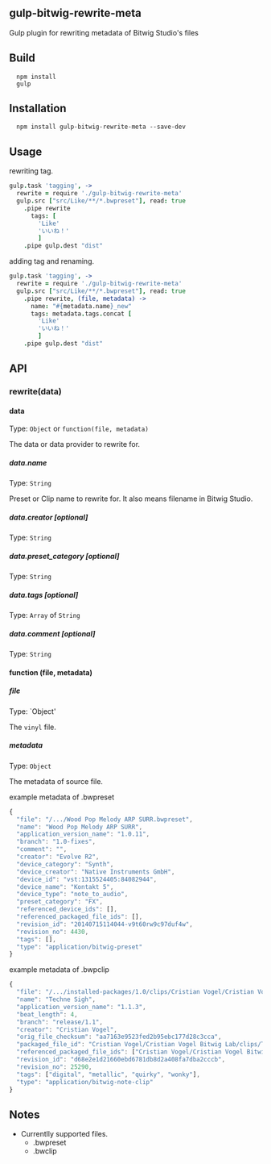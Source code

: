 ## gulp-bitwig-rewrite-meta

Gulp plugin for rewriting metadata of Bitwig Studio's files

## Build
```
  npm install
  gulp
```

## Installation
```
  npm install gulp-bitwig-rewrite-meta --save-dev
```

## Usage

rewriting tag.
```coffeescript
gulp.task 'tagging', ->
  rewrite = require './gulp-bitwig-rewrite-meta'
  gulp.src ["src/Like/**/*.bwpreset"], read: true
    .pipe rewrite
      tags: [
        'Like'
        'いいね！'
        ]
    .pipe gulp.dest "dist"
```
adding tag and renaming.

```coffeescript
gulp.task 'tagging', ->
  rewrite = require './gulp-bitwig-rewrite-meta'
  gulp.src ["src/Like/**/*.bwpreset"], read: true
    .pipe rewrite, (file, metadata) ->
      name: "#{metadata.name}_new"
      tags: metadata.tags.concat [
        'Like'
        'いいね！'
        ]
    .pipe gulp.dest "dist"
```

## API

### rewrite(data)

#### data
Type: `Object` or `function(file, metadata)`

The data or data provider to rewrite for.

##### data.name
Type: `String`

Preset or Clip name to rewrite for. It also means filename in Bitwig Studio.

##### data.creator [optional]
Type: `String`

##### data.preset_category [optional]
Type: `String`

##### data.tags [optional]
Type: `Array` of `String`

##### data.comment [optional]
Type: `String`

#### function (file, metadata)

##### file
Type: `Object'

The `vinyl` file.

##### metadata
Type: `Object`

The metadata of source file.

example metadata of .bwpreset
```javascript
{
  "file": "/.../Wood Pop Melody ARP SURR.bwpreset",
  "name": "Wood Pop Melody ARP SURR",
  "application_version_name": "1.0.11",
  "branch": "1.0-fixes",
  "comment": "",
  "creator": "Evolve R2",
  "device_category": "Synth",
  "device_creator": "Native Instruments GmbH",
  "device_id": "vst:1315524405:84082944",
  "device_name": "Kontakt 5",
  "device_type": "note_to_audio",
  "preset_category": "FX",
  "referenced_device_ids": [],
  "referenced_packaged_file_ids": [],
  "revision_id": "20140715114044-v9t60rw9c97duf4w",
  "revision_no": 4430,
  "tags": [],
  "type": "application/bitwig-preset"
}
```

example metadata of .bwpclip
```javascript
{
  "file": "/.../installed-packages/1.0/clips/Cristian Vogel/Cristian Vogel Bitwig Lab/Techne Sigh.bwclip",
  "name": "Techne Sigh",
  "application_version_name": "1.1.3",
  "beat_length": 4,
  "branch": "release/1.1",
  "creator": "Cristian Vogel",
  "orig_file_checksum": "aa7163e9523fed2b95ebc177d28c3cca",
  "packaged_file_id": "Cristian Vogel/Cristian Vogel Bitwig Lab/clips/Techne Sigh.bwclip",
  "referenced_packaged_file_ids": ["Cristian Vogel/Cristian Vogel Bitwig Lab/samples/Custom Waves 4096/lo pulse ems.wav"],
  "revision_id": "d68e2e1d21660ebd6781db8d2a408fa7dba2cccb",
  "revision_no": 25290,
  "tags": ["digital", "metallic", "quirky", "wonky"],
  "type": "application/bitwig-note-clip"
}
```

## Notes

- Currentlly supported files.
  - .bwpreset
  - .bwclip
